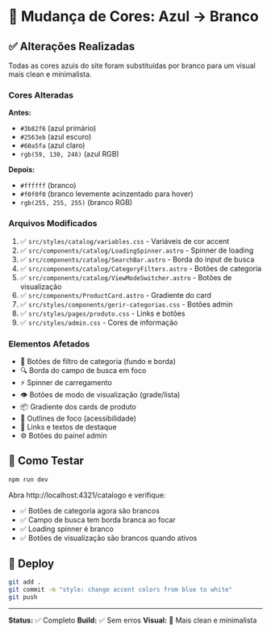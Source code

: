 # 🎨 Mudança de Cores: Azul → Branco

## ✅ Alterações Realizadas

Todas as cores azuis do site foram substituídas por branco para um visual mais clean e minimalista.

### Cores Alteradas

**Antes:**
- `#3b82f6` (azul primário)
- `#2563eb` (azul escuro) 
- `#60a5fa` (azul claro)
- `rgb(59, 130, 246)` (azul RGB)

**Depois:**
- `#ffffff` (branco)
- `#f0f0f0` (branco levemente acinzentado para hover)
- `rgb(255, 255, 255)` (branco RGB)

### Arquivos Modificados

1. ✅ `src/styles/catalog/variables.css` - Variáveis de cor accent
2. ✅ `src/components/catalog/LoadingSpinner.astro` - Spinner de loading
3. ✅ `src/components/catalog/SearchBar.astro` - Borda do input de busca
4. ✅ `src/components/catalog/CategoryFilters.astro` - Botões de categoria
5. ✅ `src/components/catalog/ViewModeSwitcher.astro` - Botões de visualização
6. ✅ `src/components/ProductCard.astro` - Gradiente do card
7. ✅ `src/styles/components/gerir-categorias.css` - Botões admin
8. ✅ `src/styles/pages/produto.css` - Links e botões
9. ✅ `src/styles/admin.css` - Cores de informação

### Elementos Afetados

- 🔘 Botões de filtro de categoria (fundo e borda)
- 🔍 Borda do campo de busca em foco
- ⚡ Spinner de carregamento
- 👁️ Botões de modo de visualização (grade/lista)
- 📦 Gradiente dos cards de produto
- 🎯 Outlines de foco (acessibilidade)
- 📝 Links e textos de destaque
- ⚙️ Botões do painel admin

## 🧪 Como Testar

```bash
npm run dev
```

Abra http://localhost:4321/catalogo e verifique:
- ✅ Botões de categoria agora são brancos
- ✅ Campo de busca tem borda branca ao focar
- ✅ Loading spinner é branco
- ✅ Botões de visualização são brancos quando ativos

## 🚀 Deploy

```bash
git add .
git commit -m "style: change accent colors from blue to white"
git push
```

---

**Status:** ✅ Completo
**Build:** ✅ Sem erros
**Visual:** 🎨 Mais clean e minimalista
